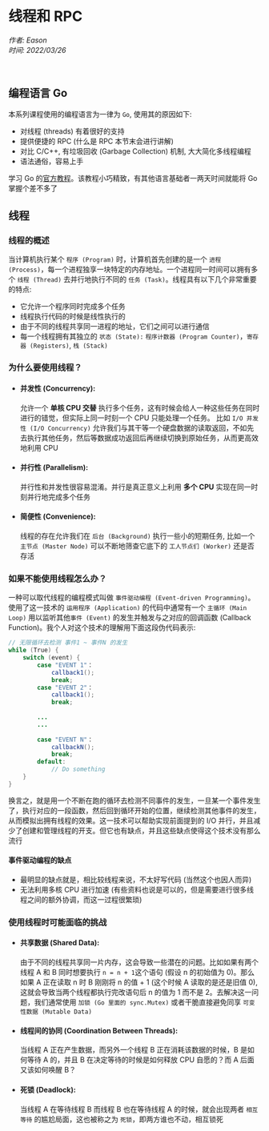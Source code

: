 # 线程和 RPC
*作者: Eason* <br>
*时间: 2022/03/26*

<br>

## 编程语言 Go
本系列课程使用的编程语言为一律为 ```Go```, 使用其的原因如下:
- 对线程 (threads) 有着很好的支持
- 提供便捷的 RPC (什么是 RPC 本节末会进行讲解)
- 对比 C/C++, 有垃圾回收 (Garbage Collection) 机制, 大大简化多线程编程
- 语法通俗，容易上手

学习 Go 的[官方教程](https://go.dev/tour/list)。该教程小巧精致，有其他语言基础者一两天时间就能将 Go 掌握个差不多了

## 线程
### 线程的概述
当计算机执行某个 ```程序 (Program)``` 时，计算机首先创建的是一个 ```进程 (Process)```，每一个进程独享一块特定的内存地址。一个进程同一时间可以拥有多个 ```线程 (Thread)``` 去并行地执行不同的 ```任务 (Task)```。线程具有以下几个非常重要的特点:
- 它允许一个程序同时完成多个任务
- 线程执行代码的时候是线性执行的
- 由于不同的线程共享同一进程的地址，它们之间可以进行通信
- 每一个线程拥有其独立的 ```状态 (State):``` ```程序计数器 (Program Counter)```，```寄存器 (Registers)```, ```栈 (Stack)```

### 为什么要使用线程？
- #### 并发性 (Concurrency): <br>
    允许一个 **单核 CPU 交替** 执行多个任务，这有时候会给人一种这些任务在同时进行的错觉，但实际上同一时刻一个 CPU 只能处理一个任务。 比如 ```I/O 并发性 (I/O Concurrency)``` 允许我们与其干等一个硬盘数据的读取返回，不如先去执行其他任务，然后等数据成功返回后再继续切换到原始任务，从而更高效地利用 CPU
	
- #### 并行性 (Parallelism): <br>
    并行性和并发性很容易混淆。并行是真正意义上利用 **多个 CPU** 实现在同一时刻并行地完成多个任务
	
- #### 简便性 (Convenience): <br>
    线程的存在允许我们在 ```后台 (Background)``` 执行一些小的短期任务, 比如一个 ```主节点 (Master Node)``` 可以不断地筛查它底下的 ```工人节点们 (Worker)``` 还是否存活

### 如果不能使用线程怎么办？
一种可以取代线程的编程模式叫做 ```事件驱动编程 (Event-driven Programming)```。使用了这一技术的 ```运用程序 (Application)``` 的代码中通常有一个 ```主循环 (Main Loop)``` 用以监听其他```事件 (Event)``` 的发生并触发与之对应的回调函数 (Callback Function)。我个人对这个技术的理解用下面这段伪代码表示:

```Java
// 无限循环去检测 事件1 ~ 事件N 的发生
while (True) {
    switch (event) {
        case "EVENT 1"：
            callback1();
            break;
        case "EVENT 2"：
            callback1();
            break;
	    
        ...
        ...
		
        case "EVENT N"：
            callbackN();
            break;
        default:
            // Do something
    }
}
```

换言之，就是用一个不断在跑的循环去检测不同事件的发生，一旦某一个事件发生了，执行对应的一段函数，然后回到循环开始的位置，继续检测其他事件的发生，从而模拟出拥有线程的效果。这一技术可以帮助实现前面提到的 I/O 并行，并且减少了创建和管理线程的开支。但它也有缺点，并且这些缺点使得这个技术没有那么流行

#### 事件驱动编程的缺点
- 最明显的缺点就是，相比较线程来说，不太好写代码 (当然这个也因人而异)
- 无法利用多核 CPU 进行加速 (有些资料也说是可以的，但是需要进行很多线程之间的额外协调，而这一过程很繁琐)

<!--------------------------------------------------------------------------------------------------->

### 使用线程时可能面临的挑战
- #### 共享数据 (Shared Data): <br>
    由于不同的线程共享同一片内存，这会导致一些潜在的问题。比如如果有两个线程 A 和 B 同时想要执行 ```n = n + 1```这个语句 (假设 n 的初始值为 0)。那么如果 A 正在读取 n 时 B 刚刚将 n 的值 + 1 (这个时候 A 读取的是还是旧值 0), 这就会导致当两个线程都执行完改语句后 n 的值为 1 而不是 2。去解决这一问题，我们通常使用 ```加锁 (Go 里面的 sync.Mutex)``` 或者干脆直接避免同享 ```可变性数据 (Mutable Data)```
	
- #### 线程间的协同 (Coordination Between Threads): <br>
    当线程 A 正在产生数据，而另外一个线程 B 正在消耗该数据的时候，B 是如何等待 A 的，并且 B 在决定等待的时候是如何释放 CPU 自愿的？而 A 后面又该如何唤醒 B？
	
- #### 死锁 (Deadlock): <br>
    当线程 A 在等待线程 B 而线程 B 也在等待线程 A 的时候，就会出现两者 ```相互等待``` 的尴尬局面，这也被称之为 ```死锁```，即两方谁也不动，相互锁死
  
    
    
    
